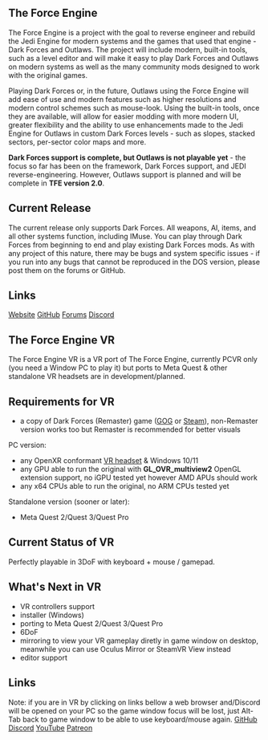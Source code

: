 ## The Force Engine
The Force Engine is a project with the goal to reverse engineer and rebuild the Jedi Engine for modern systems and the games that used that engine - Dark Forces and Outlaws. The project will include modern, built-in tools, such as a level editor and will make it easy to play Dark Forces and Outlaws on modern systems as well as the many community mods designed to work with the original games.

Playing Dark Forces or, in the future, Outlaws using the Force Engine will add ease of use and modern features such as higher resolutions and modern control schemes such as mouse-look. Using the built-in tools, once they are available, will allow for easier modding with more modern UI, greater flexibility and the ability to use enhancements made to the Jedi Engine for Outlaws in custom Dark Forces levels - such as slopes, stacked sectors, per-sector color maps and more.

**Dark Forces support is complete, but Outlaws is not playable yet** - the focus so far has been on the framework, Dark Forces support, and JEDI reverse-engineering. However, Outlaws support is planned and will be complete in **TFE version 2.0**.

## Current Release
The current release only supports Dark Forces. All weapons, AI, items, and all other systems function, including IMuse. You can play through Dark Forces from beginning to end and play existing Dark Forces mods. As with any project of this nature, there may be bugs and system specific issues - if you run into any bugs that cannot be reproduced in the DOS version, please post them on the forums or GitHub.

## Links
[Website](https://theforceengine.github.io/)
[GitHub](https://github.com/luciusDXL/TheForceEngine)
[Forums](https://the-force-engine.freeforums.net/)
[Discord](https://discord.gg/hpsJnY9)

## The Force Engine VR
The Force Engine VR is a VR port of The Force Engine, currently PCVR only (you need a Window PC to play it) but ports to Meta Quest & other standalone VR headsets are in development/planned.

## Requirements for VR
- a copy of Dark Forces (Remaster) game ([GOG](https://www.gog.com/en/game/star_wars_dark_forces_remaster) or [Steam](https://store.steampowered.com/app/2292260/STAR_WARS_Dark_Forces_Remaster/)), non-Remaster version works too but Remaster is recommended for better visuals

PC version:
- any OpenXR conformant [VR headset](<https://www.khronos.org/conformance/adopters/conformant-products/openxr>) & Windows 10/11
- any GPU able to run the original with **GL_OVR_multiview2** OpenGL extension support, no iGPU tested yet however AMD APUs should work
- any x64 CPUs able to run the original, no ARM CPUs tested yet

Standalone version (sooner or later):
- Meta Quest 2/Quest 3/Quest Pro

## Current Status of VR
Perfectly playable in 3DoF with keyboard + mouse / gamepad.

## What's Next in VR
- VR controllers support
- installer (Windows)
- porting to Meta Quest 2/Quest 3/Quest Pro
- 6DoF
- mirroring to view your VR gameplay diretly in game window on desktop, meanwhile you can use Oculus Mirror or SteamVR View instead
- editor support

## Links
Note: if you are in VR by clicking on links bellow a web browser and/Discord will be opened on your PC so the game window focus will be lost, just Alt-Tab back to game window to be able to use keyboard/mouse again.
[GitHub](https://github.com/SoVRHere/TheForceEngineVR)
[Discord](https://discord.gg/8XuXVFzyNu)
[YouTube](https://www.youtube.com/channel/UCI20xAhQjT6r4fjBRZ6SgbQ)
[Patreon](https://www.patreon.com/SoVRHere)



